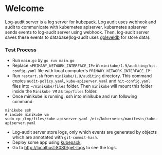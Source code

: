 # Welcome

Log-audit server is a log server for [kubepack](https://github.com/kubepack/kubepack). Log audit uses webhook and audit to communicate with kubernetes apiserver.
kubernetes apiserver sends events to log-audit server using webhook. 
Then, log-audit server saves these events to database(log-audit uses [goleveldb](https://github.com/syndtr/goleveldb) for store data).

### Test Process

- Run `main.go` by `go run main.go`
- Replace `<PRIMARY_NETWORK_INTERFACE_IP>` in `minikube/1.9/auditing/hit-config.yaml` file with local computer's `PRIMARY_NETWORK_INTERFACE_IP`
- Run `restart.sh` from `minikube/1.9/auditing` directory.
This command copies `audit-policy.yaml`, `kube-apiserver.yaml` and `hit-config.yaml` files into `~/minikube/files` folder. 
Then `minikube` will mount this folder inside the `Minikube VM` as `tmp/files` folder.
- Once minikube is running, ssh into minikube and run following command:

```console
minikube ssh
# inside minikube vm
sudo cp /tmp/files/kube-apiserver.yaml /etc/kubernetes/manifests/kube-apiserver.yaml
```

- Log-audit server store logs, only which events are generated by objects which are annotated with `git-commit-hash`.
- Deploy some app using [kubepack](https://github.com/kubepack/kubepack). 
- Go to [http://localhost:8080/get-logs](http://localhost:8080/get-logs) to see the logs.
